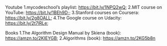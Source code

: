 Youtube
1.mycodeschool’s playlist: https://bit.ly/1NPQ2wQ;
2.MIT course on YouTube: https://bit.ly/1BEh9D;;
3.Stanford courses on Coursera: https://bit.ly/2g8OALL;
4.The Google course on Udacity: https://bit.ly/2t7lRLe;

Books
1.The Algorithm Design Manual by Skiena (book): https://amzn.to/2KIEYGB;
2.Algorithms (book): https://amzn.to/2KG5b8n
